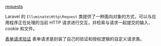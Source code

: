 

[requests](https://laravel.com/docs/11.x/requests)


Laravel 的 `Illuminate\Http\Request` 类提供了一种面向对象的方式，可以与应用程序正在处理的当前 HTTP 请求进行交互，并检索与请求一起提交的输入、cookie 和文件。


[表单请求验证](https://laravel.com/docs/11.x/validation#creating-form-requests) 表单请求是封装了自己的验证和授权逻辑的自定义请求类。



